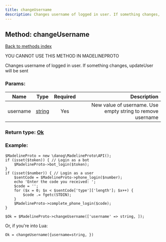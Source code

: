 ```yaml
---
title: changeUsername
description: Changes username of logged in user. If something changes, updateUser will be sent
---
```

## Method: changeUsername  
[Back to methods index](index.md)


YOU CANNOT USE THIS METHOD IN MADELINEPROTO


Changes username of logged in user. If something changes, updateUser will be sent

### Params:

| Name     |    Type       | Required | Description |
|----------|:-------------:|:--------:|------------:|
|username|[string](../types/string.md) | Yes|New value of username. Use empty string to remove username|


### Return type: [Ok](../types/Ok.md)

### Example:


```
$MadelineProto = new \danog\MadelineProto\API();
if (isset($token)) { // Login as a bot
    $MadelineProto->bot_login($token);
}
if (isset($number)) { // Login as a user
    $sentCode = $MadelineProto->phone_login($number);
    echo 'Enter the code you received: ';
    $code = '';
    for ($x = 0; $x < $sentCode['type']['length']; $x++) {
        $code .= fgetc(STDIN);
    }
    $MadelineProto->complete_phone_login($code);
}

$Ok = $MadelineProto->changeUsername(['username' => string, ]);
```

Or, if you're into Lua:

```
Ok = changeUsername({username=string, })
```

